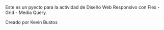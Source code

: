 Este es un pyecto para la actividad de Diseño Web Responsivo con Flex - Grid - Media Query.





Creado por Kevin Bustos
